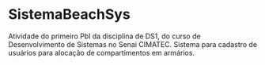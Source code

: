 # SistemaBeachSys
Atividade do primeiro Pbl da disciplina de DS1, do curso de Desenvolvimento de Sistemas no Senai CIMATEC. Sistema para cadastro de usuários para alocação de compartimentos em armários.
